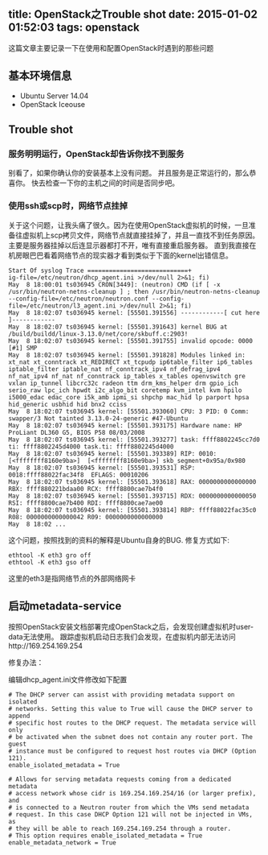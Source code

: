 title:  OpenStack之Trouble shot
date: 2015-01-02 01:52:03
tags: openstack
---

这篇文章主要记录一下在使用和配置OpenStack时遇到的那些问题

<!--more-->

## 基本环境信息

* Ubuntu Server 14.04
* OpenStack Iceouse

## Trouble shot

### 服务明明运行，OpenStack却告诉你找不到服务

别看了，如果你确认你的安装基本上没有问题。 并且服务是正常运行的，那么恭喜你。 快去检查一下你的主机之间的时间是否同步吧。

### 使用ssh或scp时，网络节点挂掉

关于这个问题，让我头痛了很久。因为在使用OpenStack虚拟机的时候，一旦准备往虚拟机上scp拷贝文件，网络节点就直接挂掉了，并且一直找不到任务原因。
主要是服务器挂掉以后连显示器都打不开，唯有直接重启服务器。 直到我直接在机房眼巴巴看着网络节点的现实器才看到类似于下面的kernel出错信息。

```
Start Of syslog Trace ============================+
ig-file=/etc/neutron/dhcp_agent.ini >/dev/null 2>&1; fi)
May  8 18:00:01 ts036945 CRON[3449]: (neutron) CMD (if [ -x /usr/bin/neutron-netns-cleanup ] ; then /usr/bin/neutron-netns-cleanup --config-file=/etc/neutron/neutron.conf --config-file=/etc/neutron/l3_agent.ini >/dev/null 2>&1; fi)
May  8 18:02:07 ts036945 kernel: [55501.391556] ------------[ cut here ]------------
May  8 18:02:07 ts036945 kernel: [55501.391643] kernel BUG at /build/buildd/linux-3.13.0/net/core/skbuff.c:2903!
May  8 18:02:07 ts036945 kernel: [55501.391755] invalid opcode: 0000 [#1] SMP
May  8 18:02:07 ts036945 kernel: [55501.391828] Modules linked in: xt_nat xt_conntrack xt_REDIRECT xt_tcpudp ip6table_filter ip6_tables iptable_filter iptable_nat nf_conntrack_ipv4 nf_defrag_ipv4 nf_nat_ipv4 nf_nat nf_conntrack ip_tables x_tables openvswitch gre vxlan ip_tunnel libcrc32c radeon ttm drm_kms_helper drm gpio_ich serio_raw lpc_ich hpwdt i2c_algo_bit coretemp kvm_intel kvm hpilo i5000_edac edac_core i5k_amb ipmi_si shpchp mac_hid lp parport hpsa hid_generic usbhid hid bnx2 cciss
May  8 18:02:07 ts036945 kernel: [55501.393060] CPU: 3 PID: 0 Comm: swapper/3 Not tainted 3.13.0-24-generic #47-Ubuntu
May  8 18:02:07 ts036945 kernel: [55501.393175] Hardware name: HP ProLiant DL360 G5, BIOS P58 08/03/2008
May  8 18:02:07 ts036945 kernel: [55501.393277] task: ffff8802245cc7d0 ti: ffff8802245d4000 task.ti: ffff8802245d4000
May  8 18:02:07 ts036945 kernel: [55501.393389] RIP: 0010:[<ffffffff8160e9ba>]  [<ffffffff8160e9ba>] skb_segment+0x95a/0x980
May  8 18:02:07 ts036945 kernel: [55501.393531] RSP: 0018:ffff88022fac34f8  EFLAGS: 00010206
May  8 18:02:07 ts036945 kernel: [55501.393618] RAX: 0000000000000000 RBX: ffff880221bdaa00 RCX: ffff8800cae7b4f0
May  8 18:02:07 ts036945 kernel: [55501.393715] RDX: 0000000000000050 RSI: ffff8800cae7b400 RDI: ffff8800cae7ae00
May  8 18:02:07 ts036945 kernel: [55501.393814] RBP: ffff88022fac35c0 R08: 0000000000000042 R09: 0000000000000000
May  8 18:02 ...
```

这个问题，按照找到的资料的解释是Ubuntu自身的BUG. 修复方式如下:

```
ethtool -K eth3 gro off
ethtool -K eth3 gso off
```

这里的eth3是指网络节点的外部网络网卡

## 启动metadata-service


按照OpenStack安装文档部署完成OpenStack之后，会发现创建虚拟机时user-data无法使用。
跟踪虚拟机启动日志我们会发现，在虚拟机内部无法访问http://169.254.169.254

修复办法：

编辑dhcp_agent.ini文件修改如下配置

```
# The DHCP server can assist with providing metadata support on isolated
# networks. Setting this value to True will cause the DHCP server to append
# specific host routes to the DHCP request. The metadata service will only
# be activated when the subnet does not contain any router port. The guest
# instance must be configured to request host routes via DHCP (Option 121).
enable_isolated_metadata = True

# Allows for serving metadata requests coming from a dedicated metadata
# access network whose cidr is 169.254.169.254/16 (or larger prefix), and
# is connected to a Neutron router from which the VMs send metadata
# request. In this case DHCP Option 121 will not be injected in VMs, as
# they will be able to reach 169.254.169.254 through a router.
# This option requires enable_isolated_metadata = True
enable_metadata_network = True
```
